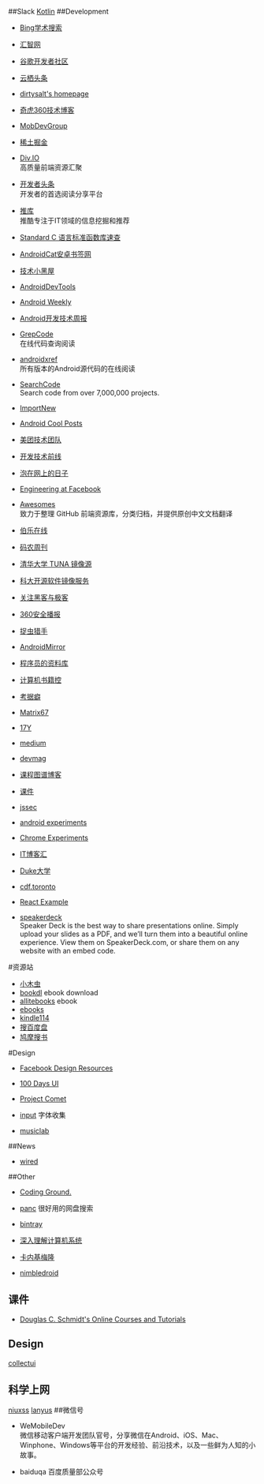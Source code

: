 ##Slack
[Kotlin](https://kotlinlang.slack.com/messages/general/)
##Development
* [Bing学术搜索](http://www.bing.com/academic/?FORM=Z9LH2)
* [汇智网](http://www.hubwiz.com/)
* [谷歌开发者社区](http://chinagdg.org/)
* [云栖头条](https://yq.aliyun.com/)
* [dirtysalt's homepage](http://dirlt.com/)
* [奇虎360技术博客](http://blogs.360.cn/)

* [MobDevGroup](http://www.mobdevgroup.com/)

* [稀土掘金](http://gold.xitu.io/)

* [Div.IO](http://div.io/)    
  高质量前端资源汇聚   

* [开发者头条](http://toutiao.io/)  
  开发者的首选阅读分享平台  

* [推库](http://www.tuicool.com/a/)   
  推酷专注于IT领域的信息挖掘和推荐   

* [Standard C 语言标准函数库速查](http://ganquan.info/standard-c/)

* [AndroidCat安卓书签网](http://www.androidcat.com/)

* [技术小黑屋](http://droidyue.com/)

* [AndroidDevTools](http://www.androiddevtools.cn/)

* [Android Weekly](http://androidweekly.net/)

* [Android开发技术周报](http://www.androidweekly.cn/)

* [GrepCode](http://grepcode.com/)    
  在线代码查询阅读

* [androidxref](http://androidxref.com/)        
  所有版本的Android源代码的在线阅读

* [SearchCode](https://searchcode.com/)    
  Search code from over 7,000,000 projects.

* [ImportNew](http://www.importnew.com/)

* [Android Cool Posts](http://greenrobot.me/)

* [美团技术团队](http://tech.meituan.com/)

* [开发技术前线](http://www.devtf.cn/?cat=2)

* [泡在网上的日子](http://www.jcodecraeer.com/)

* [Engineering at Facebook](https://code.facebook.com/)

* [Awesomes](http://www.awesomes.cn/)    
  致力于整理 GitHub 前端资源库，分类归档，并提供原创中文文档翻译

* [伯乐在线](http://www.jobbole.com/)
* [码农周刊](http://weekly.manong.io/)
* [清华大学 TUNA 镜像源](https://mirrors.tuna.tsinghua.edu.cn/help/#AOSP)
* [科大开源软件镜像服务](http://mirrors.ustc.edu.cn/)
* [关注黑客与极客](http://www.freebuf.com/)
* [360安全播报](http://bobao.360.cn/index/index)
* [捉虫猎手](http://appscan.360.cn/)
* [AndroidMirror](http://android-mirror.bugly.qq.com:8080/)
* [程序员的资料库](http://codecloud.net/)
* [计算机书籍控](http://bestcbooks.com/)
* [考据癖](http://localhost-8080.com/)
* [Matrix67](http://www.matrix67.com/)
* [17Y](http://yyyyyyyyyyyyyyyyy.com/)
* [medium](https://medium.com/)
* [devmag](http://devmag.org.za/)
* [课程图谱博客](http://blog.coursegraph.com/)
* [课件](http://www.52xuexi.cc/)
* [jssec](https://www.jssec.org/report)
* [android experiments](https://www.androidexperiments.com/)
* [Chrome Experiments](https://www.chromeexperiments.com)
* [IT博客汇](http://www.wrox.cn/)
* [Duke大学](http://www.cs.duke.edu/education/courses/)
* [cdf.toronto](http://www.cdf.toronto.edu/cs_courses/current_course_web_pages.html)
* [React Example](https://react.rocks/)
* [speakerdeck](https://speakerdeck.com/c/programming)   
Speaker Deck is the best way to share presentations online. Simply upload your slides as a PDF, and we’ll turn them into a beautiful online experience. View them on SpeakerDeck.com, or share them on any website with an embed code.





#资源站

* [小木虫](http://emuch.net/)
* [bookdl](http://bookdl.com/) ebook download
* [allitebooks](http://www.allitebooks.com/) ebook
* [ebooks](https://www.ebooks-it.net/)
* [kindle114](http://www.kindle114.com/)
* [搜百度盘](http://www.sobaidupan.com/)
* [鸠摩搜书](https://www.jiumodiary.com/)






#Design

 * [Facebook Design Resources](http://facebook.github.io/design/index.html)
 
 * [100 Days UI](http://www.100daysui.com/)

 * [Project Comet](http://landing.adobe.com/en/na/products/creative-cloud/comet/229818-notifyme.html?scid=social52541916)
 
 * [input](http://input.fontbureau.com/) 字体收集

 * [musiclab](https://musiclab.chromeexperiments.com/Experiments)

##News

* [wired](http://www.wired.com/)

##Other
* [Coding Ground.](http://www.tutorialspoint.com/codingground.htm)

* [panc](http://www.panc.cc/) 很好用的网盘搜索

* [bintray](https://bintray.com)

* [深入理解计算机系统](http://csapp.cs.cmu.edu/3e/home.html)

* [卡内基梅隆](http://www.cs.cmu.edu/)

* [nimbledroid](https://nimbledroid.com)

## 课件
* [Douglas C. Schmidt's Online Courses and Tutorials](http://www.dre.vanderbilt.edu/~schmidt/courses.html)

## Design
[collectui](http://collectui.com/)

## 科学上网
[niuxss](https://niuxss.com)
[lanyus](http://idea.lanyus.com/)
##微信号

* WeMobileDev   
  微信移动客户端开发团队官号，分享微信在Android、iOS、Mac、Winphone、Windows等平台的开发经验、前沿技术，以及一些鲜为人知的小故事。

* baiduqa
  百度质量部公众号


  